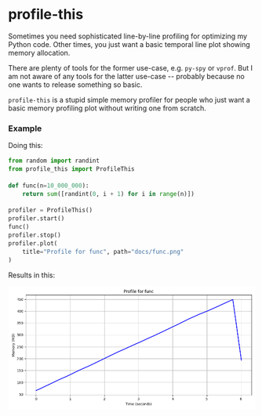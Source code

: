 # profile-this

Sometimes you need sophisticated line-by-line profiling for optimizing my Python code. Other times, you just want a basic temporal line plot showing memory allocation.

There are plenty of tools for the former use-case, e.g. `py-spy` or `vprof`. But I am not aware of any tools for the latter use-case -- probably because no one wants to release something so basic.

`profile-this` is a stupid simple memory profiler for people who just want a basic memory profiling plot without writing one from scratch.

### Example

Doing this:

```python
from random import randint
from profile_this import ProfileThis

def func(n=10_000_000):
    return sum([randint(0, i + 1) for i in range(n)])

profiler = ProfileThis()
profiler.start()
func()
profiler.stop()
profiler.plot(
    title="Profile for func", path="docs/func.png"
)
```

Results in this:

![func image](docs/func.png)